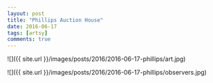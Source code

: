 ```yaml
---
layout: post
title: "Phillips Auction House"
date: 2016-06-17
tags: [artsy]
comments: true
---
```

![]({{ site.url }}/images/posts/2016/2016-06-17-phillips/art.jpg)

![]({{ site.url }}/images/posts/2016/2016-06-17-phillips/observers.jpg)


